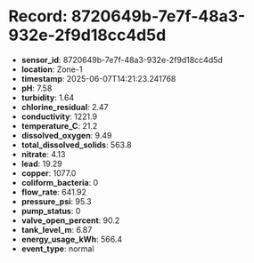 # Record: 8720649b-7e7f-48a3-932e-2f9d18cc4d5d

- **sensor_id**: 8720649b-7e7f-48a3-932e-2f9d18cc4d5d
- **location**: Zone-1
- **timestamp**: 2025-06-07T14:21:23.241768
- **pH**: 7.58
- **turbidity**: 1.64
- **chlorine_residual**: 2.47
- **conductivity**: 1221.9
- **temperature_C**: 21.2
- **dissolved_oxygen**: 9.49
- **total_dissolved_solids**: 563.8
- **nitrate**: 4.13
- **lead**: 19.29
- **copper**: 1077.0
- **coliform_bacteria**: 0
- **flow_rate**: 641.92
- **pressure_psi**: 95.3
- **pump_status**: 0
- **valve_open_percent**: 90.2
- **tank_level_m**: 6.87
- **energy_usage_kWh**: 566.4
- **event_type**: normal